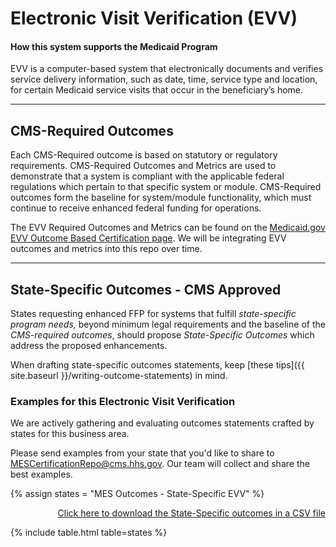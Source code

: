 # Electronic Visit Verification (EVV)

#### How this system supports the Medicaid Program

EVV is a computer-based system that electronically documents and verifies service delivery information, such as date, time, service type and location, for certain Medicaid service visits that occur in the beneficiary’s home.

---

## CMS-Required Outcomes

Each CMS-Required outcome is based on statutory or regulatory requirements. CMS-Required Outcomes and Metrics are used to demonstrate that a system is compliant with the applicable federal regulations which pertain to that specific system or module. CMS-Required outcomes form the baseline for system/module functionality, which must continue to receive enhanced federal funding for operations.

The EVV Required Outcomes and Metrics can be found on the [Medicaid.gov EVV Outcome Based Certification page](https://www.medicaid.gov/medicaid/data-systems/outcomes-based-certification/electronic-visit-verification-certification/index.html). We will be integrating EVV outcomes and metrics into this repo over time.

---

## State-Specific Outcomes - CMS Approved

States requesting enhanced FFP for systems that fulfill _state-specific program needs,_ beyond minimum legal requirements and the baseline of the _CMS-required outcomes_, should propose _State-Specific Outcomes_ which address the proposed enhancements.

When drafting state-specific outcomes statements, keep [these tips]({{ site.baseurl }}/writing-outcome-statements) in mind.

### Examples for this Electronic Visit Verification

We are actively gathering and evaluating outcomes statements crafted by states for this business area.

Please send examples from your state that you'd like to share to <MESCertificationRepo@cms.hhs.gov>. Our team will collect and share the best examples.

{% assign states = "MES Outcomes - State-Specific EVV" %}

<div align="right" class="ds-u-margin-bottom--2">
  <a href="{{ site.baseurl }}/downloads/{{ states }}.csv" target="_blank" download>Click here to download the State-Specific outcomes in a CSV file</a>
</div>

{% include table.html table=states %}
